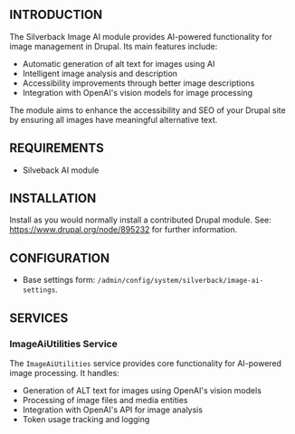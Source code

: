 ## INTRODUCTION

The Silverback Image AI module provides AI-powered functionality for image management in Drupal. Its main features include:

- Automatic generation of alt text for images using AI
- Intelligent image analysis and description
- Accessibility improvements through better image descriptions
- Integration with OpenAI's vision models for image processing

The module aims to enhance the accessibility and SEO of your Drupal site by ensuring all images have meaningful alternative text.

## REQUIREMENTS

- Silveback AI module

## INSTALLATION

Install as you would normally install a contributed Drupal module.
See: <https://www.drupal.org/node/895232> for further information.

## CONFIGURATION

- Base settings form: `/admin/config/system/silverback/image-ai-settings`.

## SERVICES

### ImageAiUtilities Service

The `ImageAiUtilities` service provides core functionality for AI-powered image processing. It handles:

- Generation of ALT text for images using OpenAI's vision models
- Processing of image files and media entities
- Integration with OpenAI's API for image analysis
- Token usage tracking and logging

